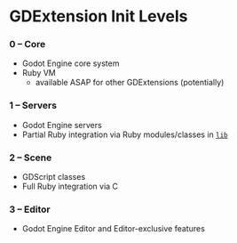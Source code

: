 # GDExtension Init Levels

### 0 – Core
* Godot Engine core system
* Ruby VM
  * available ASAP for other GDExtensions (potentially)

### 1 – Servers
* Godot Engine servers
* Partial Ruby integration via Ruby modules/classes in [`lib`](../lib/)

### 2 – Scene
* GDScript classes
* Full Ruby integration via C

### 3 – Editor
* Godot Engine Editor and Editor-exclusive features
